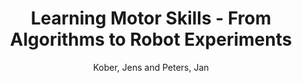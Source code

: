 ---
collection: other
permalink: /publications/Kober2014Book
pubtype: other 
title: "Learning Motor Skills - From Algorithms to Robot Experiments" 
author: "Kober, Jens and Peters, Jan" 
year: 2014
avenue:  
url: http://link.springer.com/book/10.1007/978-3-319-03194-1 
pages:  
code:  
video:  
abstract: 
---